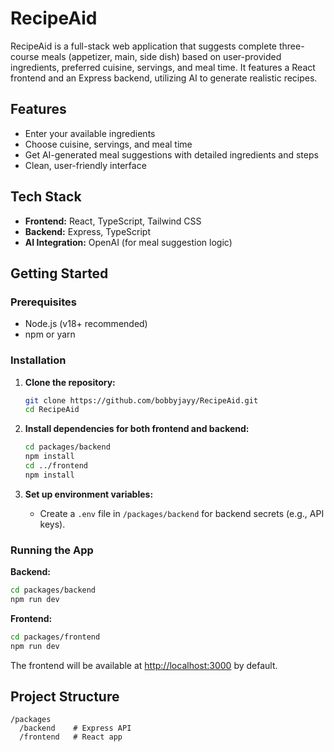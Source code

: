 # RecipeAid

RecipeAid is a full-stack web application that suggests complete three-course meals (appetizer, main, side dish) based on user-provided ingredients, preferred cuisine, servings, and meal time. It features a React frontend and an Express backend, utilizing AI to generate realistic recipes.

## Features

- Enter your available ingredients
- Choose cuisine, servings, and meal time
- Get AI-generated meal suggestions with detailed ingredients and steps
- Clean, user-friendly interface

## Tech Stack

- **Frontend:** React, TypeScript, Tailwind CSS
- **Backend:** Express, TypeScript
- **AI Integration:** OpenAI (for meal suggestion logic)

## Getting Started

### Prerequisites

- Node.js (v18+ recommended)
- npm or yarn

### Installation

1. **Clone the repository:**

   ```sh
   git clone https://github.com/bobbyjayy/RecipeAid.git
   cd RecipeAid
   ```

2. **Install dependencies for both frontend and backend:**

   ```sh
   cd packages/backend
   npm install
   cd ../frontend
   npm install
   ```

3. **Set up environment variables:**
   - Create a `.env` file in `/packages/backend` for backend secrets (e.g., API keys).

### Running the App

**Backend:**

```sh
cd packages/backend
npm run dev
```

**Frontend:**

```sh
cd packages/frontend
npm run dev
```

The frontend will be available at [http://localhost:3000](http://localhost:3000) by default.

## Project Structure

```
/packages
  /backend    # Express API
  /frontend   # React app
```

##
